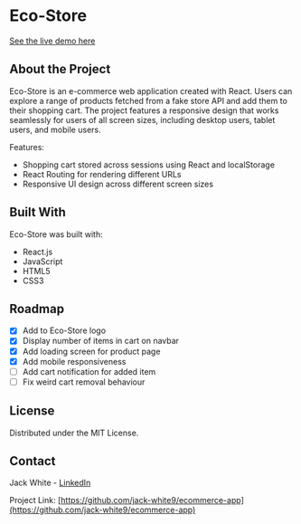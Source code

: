 # Eco-Store
[See the live demo here](https://eco-store-ecommerce-app.herokuapp.com/ecommerce-app/)

## About the Project
Eco-Store is an e-commerce web application created with React. Users can explore a range of products fetched from a fake store API and add them to their shopping cart. The project features a responsive design that works seamlessly for users of all screen sizes, including desktop users, tablet users, and mobile users.

Features:
* Shopping cart stored across sessions using React and localStorage
* React Routing for rendering different URLs
* Responsive UI design across different screen sizes

## Built With
Eco-Store was built with:
* React.js
* JavaScript
* HTML5
* CSS3

## Roadmap
- [x] Add <Link> to Eco-Store logo
- [x] Display number of items in cart on navbar
- [x] Add loading screen for product page
- [x] Add mobile responsiveness
- [ ] Add cart notification for added item
- [ ] Fix weird cart removal behaviour

## License

Distributed under the MIT License.

## Contact

Jack White - [LinkedIn](https://linkedin.com/in/jack-f-white)

Project Link: [https://github.com/jack-white9/ecommerce-app](https://github.com/jack-white9/ecommerce-app)
